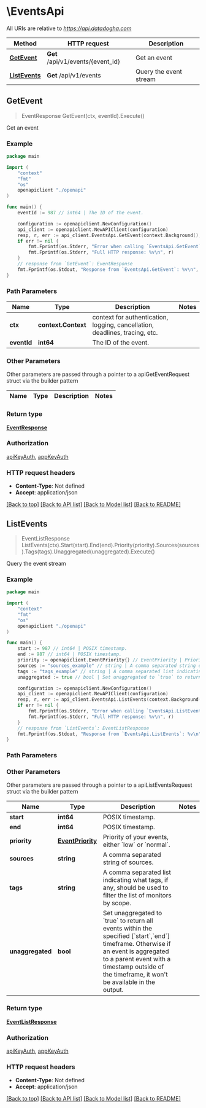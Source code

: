 # \EventsApi

All URIs are relative to *https://api.datadoghq.com*

Method | HTTP request | Description
------------- | ------------- | -------------
[**GetEvent**](EventsApi.md#GetEvent) | **Get** /api/v1/events/{event_id} | Get an event
[**ListEvents**](EventsApi.md#ListEvents) | **Get** /api/v1/events | Query the event stream



## GetEvent

> EventResponse GetEvent(ctx, eventId).Execute()

Get an event



### Example

```go
package main

import (
    "context"
    "fmt"
    "os"
    openapiclient "./openapi"
)

func main() {
    eventId := 987 // int64 | The ID of the event.

    configuration := openapiclient.NewConfiguration()
    api_client := openapiclient.NewAPIClient(configuration)
    resp, r, err := api_client.EventsApi.GetEvent(context.Background(), eventId).Execute()
    if err != nil {
        fmt.Fprintf(os.Stderr, "Error when calling `EventsApi.GetEvent``: %v\n", err)
        fmt.Fprintf(os.Stderr, "Full HTTP response: %v\n", r)
    }
    // response from `GetEvent`: EventResponse
    fmt.Fprintf(os.Stdout, "Response from `EventsApi.GetEvent`: %v\n", resp)
}
```

### Path Parameters


Name | Type | Description  | Notes
------------- | ------------- | ------------- | -------------
**ctx** | **context.Context** | context for authentication, logging, cancellation, deadlines, tracing, etc.
**eventId** | **int64** | The ID of the event. | 

### Other Parameters

Other parameters are passed through a pointer to a apiGetEventRequest struct via the builder pattern


Name | Type | Description  | Notes
------------- | ------------- | ------------- | -------------


### Return type

[**EventResponse**](EventResponse.md)

### Authorization

[apiKeyAuth](../README.md#apiKeyAuth), [appKeyAuth](../README.md#appKeyAuth)

### HTTP request headers

- **Content-Type**: Not defined
- **Accept**: application/json

[[Back to top]](#) [[Back to API list]](../README.md#documentation-for-api-endpoints)
[[Back to Model list]](../README.md#documentation-for-models)
[[Back to README]](../README.md)


## ListEvents

> EventListResponse ListEvents(ctx).Start(start).End(end).Priority(priority).Sources(sources).Tags(tags).Unaggregated(unaggregated).Execute()

Query the event stream



### Example

```go
package main

import (
    "context"
    "fmt"
    "os"
    openapiclient "./openapi"
)

func main() {
    start := 987 // int64 | POSIX timestamp.
    end := 987 // int64 | POSIX timestamp.
    priority := openapiclient.EventPriority{} // EventPriority | Priority of your events, either `low` or `normal`. (optional)
    sources := "sources_example" // string | A comma separated string of sources. (optional)
    tags := "tags_example" // string | A comma separated list indicating what tags, if any, should be used to filter the list of monitors by scope. (optional)
    unaggregated := true // bool | Set unaggregated to `true` to return all events within the specified [`start`,`end`] timeframe. Otherwise if an event is aggregated to a parent event with a timestamp outside of the timeframe, it won't be available in the output. (optional)

    configuration := openapiclient.NewConfiguration()
    api_client := openapiclient.NewAPIClient(configuration)
    resp, r, err := api_client.EventsApi.ListEvents(context.Background(), start, end).Priority(priority).Sources(sources).Tags(tags).Unaggregated(unaggregated).Execute()
    if err != nil {
        fmt.Fprintf(os.Stderr, "Error when calling `EventsApi.ListEvents``: %v\n", err)
        fmt.Fprintf(os.Stderr, "Full HTTP response: %v\n", r)
    }
    // response from `ListEvents`: EventListResponse
    fmt.Fprintf(os.Stdout, "Response from `EventsApi.ListEvents`: %v\n", resp)
}
```

### Path Parameters



### Other Parameters

Other parameters are passed through a pointer to a apiListEventsRequest struct via the builder pattern


Name | Type | Description  | Notes
------------- | ------------- | ------------- | -------------
 **start** | **int64** | POSIX timestamp. | 
 **end** | **int64** | POSIX timestamp. | 
 **priority** | [**EventPriority**](.md) | Priority of your events, either &#x60;low&#x60; or &#x60;normal&#x60;. | 
 **sources** | **string** | A comma separated string of sources. | 
 **tags** | **string** | A comma separated list indicating what tags, if any, should be used to filter the list of monitors by scope. | 
 **unaggregated** | **bool** | Set unaggregated to &#x60;true&#x60; to return all events within the specified [&#x60;start&#x60;,&#x60;end&#x60;] timeframe. Otherwise if an event is aggregated to a parent event with a timestamp outside of the timeframe, it won&#39;t be available in the output. | 

### Return type

[**EventListResponse**](EventListResponse.md)

### Authorization

[apiKeyAuth](../README.md#apiKeyAuth), [appKeyAuth](../README.md#appKeyAuth)

### HTTP request headers

- **Content-Type**: Not defined
- **Accept**: application/json

[[Back to top]](#) [[Back to API list]](../README.md#documentation-for-api-endpoints)
[[Back to Model list]](../README.md#documentation-for-models)
[[Back to README]](../README.md)

